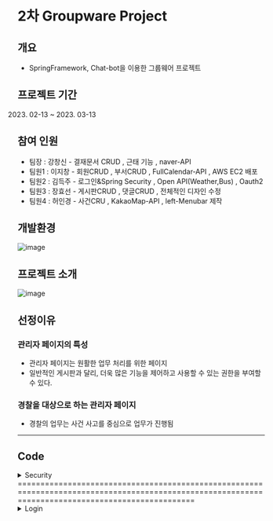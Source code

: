 # 2차 Groupware Project
 
##  개요
- SpringFramework, Chat-bot을 이용한 그룹웨어 프로젝트


##  프로젝트 기간
   2023. 02-13 ~ 2023. 03-13

##  참여 인원
- 팀장 : 강창신 - 결재문서 CRUD , 근태 기능 , naver-API
- 팀원1 : 이지창 - 회원CRUD , 부서CRUD , FullCalendar-API , AWS EC2 배포
- 팀원2 : 김득주 - 로그인&Spring Security , Open API(Weather,Bus) , Oauth2
- 팀원3 : 장효선 - 게시판CRUD , 댓글CRUD , 전체적인 디자인 수정
- 팀원4 : 허인경 - 사건CRU , KakaoMap-API , left-Menubar 제작

## 개발환경
![image](https://user-images.githubusercontent.com/106312692/233287521-0a67e2a4-5419-463b-b516-f081c55e1711.png)

## 프로젝트 소개
![image](https://user-images.githubusercontent.com/106312692/233547998-11e082cc-f46f-4857-9402-db190f93ae02.png)

## 선정이유

### 관리자 페이지의 특성

- 관리자 페이지는 원활한 업무 처리를 위한 페이지
- 일반적인 게시판과 달리, 더욱 많은 기능을 제어하고 사용할 수 있는 권한을 부여할 수 있다.

### 경찰을 대상으로 하는 관리자 페이지
- 경찰의 업무는 사건 사고를 중심으로 업무가 진행됨

<hr>

## Code

<details>
<summary>Security</summary>
 
 ### WebSecurity
 
```
 @Bean
    public SecurityFilterChain fileChain(HttpSecurity http) throws Exception{
        http.csrf().disable(); //페이지보안설정 Exception 예외처리
        http.userDetailsService(userDetailSecurity);
        http.sessionManagement()
                .sessionCreationPolicy(SessionCreationPolicy.IF_REQUIRED);
        //권한
        http.authorizeHttpRequests()
                .antMatchers("/login").permitAll()
                .antMatchers("/police/**","/event/**","/index").authenticated()
                .antMatchers("/index","/police/**","/event/**").hasAnyRole("ADMIN","MEMBER")
                .antMatchers("/admin/**").hasRole("ADMIN");
        http.formLogin()
                .loginPage("/login")
                .loginProcessingUrl("/login")
                .usernameParameter("email")
                .passwordParameter("password")
                .defaultSuccessUrl("/index")
                .failureHandler(customFailHandler)
                .and()
                .oauth2Login()
                .loginPage("/login")
                .and()
                .logout()
                .logoutRequestMatcher(new AntPathRequestMatcher("/logout"))
                .logoutSuccessUrl("/");
        return http.build();
    }
}
```
 
### UserDetailSecurity
 
```
@Override           //loadUserByUsername메서드는 "이런 정보가 들어왔는데 얘 혹시 회원이야?" 라고 묻는 메서드이다.
    public UserDetails loadUserByUsername(String email) throws UsernameNotFoundException {
        Optional<PoliceEntity> police = policeRepository.findByEmail(email);

        if (!police.isPresent()){
            throw new UsernameNotFoundException("사용자가 없습니다.");
    }
        PoliceEntity policeEntity=police.get();
        return User.builder()    //스프링관리자 User 역할을 빌더로 간단하게만듬
                .username(policeEntity.getEmail())
                .password(policeEntity.getPassword())
                .roles(policeEntity.getRole().toString())
                .build();
}
    @Bean  // 비밀번호 암호화
    public PasswordEncoder passwordEncoder(){
        return new BCryptPasswordEncoder();
    }
}
```
</details>
 ===================================================================================================================================================
 
  <details><summary>Login</summary><blockquote>
  
   
   
   
  <details><summary>Login Main</summary><blockquote>
  
 <details><summary>Controller</summary><blockquote>
  
 ```
@GetMapping({"/",""})
    public String basic(){
        return "login/login";
    }
 ```
  </blockquote></details>

<details><summary>Login Fail</summary><blockquote>
  
<details><summary>CustomAuthFailureHandler</summary><blockquote>
  
```
      @Override
    public void onAuthenticationFailure(HttpServletRequest request, HttpServletResponse response,
                                        AuthenticationException exception) throws IOException, ServletException {
        String errorMessage;
        if (exception instanceof BadCredentialsException){
            errorMessage ="아이디 또는 비밀번호가 맞지 않습니다. 다시 확인해주세요.";
        }else if (exception instanceof InternalAuthenticationServiceException) {
            errorMessage = "내부적으로 발생한 시스템 문제로 인해 요청을 처리할 수없습니다 관리자에게 문의해주세요.";
        }else if (exception instanceof UsernameNotFoundException) {
            errorMessage = "계정이 존재하지 않습니다. 회원가입 진행 후 로그인 해주세요.";
        }else if (exception instanceof AuthenticationCredentialsNotFoundException) {
            errorMessage = "인증 요청이 거부되었습니다. 관리자에게 문의하세요.";
        }else{
            errorMessage="알 수 없는 이유로 로그인에 실패하였습니다 관리자에게 문의하세요";
        }
        errorMessage = URLEncoder.encode(errorMessage, "UTF-8");
        setDefaultFailureUrl("/login?error=true&exception="+errorMessage);
        super.onAuthenticationFailure(request, response, exception);
    }
}
```
</blockquote></details>
     
<details><summary>Controller</summary><blockquote>
  
```
@GetMapping("/login")         //로그인 오류
    public String login(@RequestParam(value = "error" ,required = false ) String error,
                        @RequestParam(value = "exception" ,required = false)String exception,
                        Model model) {
        model.addAttribute("error",error);
        model.addAttribute("exception",exception);
        return "login/login";
    }
```
</blockquote></details>
</blockquote></details>

<details><summary>View</summary><blockquote>

<details><summary>Html</summary><blockquote>

 ```
 <body>
  <div class="login-container">
    <div class="login">
      <div class="header-home">
           <a href="#"><img th:src="@{/img/logo.png}" alt=""></a>
      </div>
      <div class="login-content">
        <form th:action="@{/login}" method="post" id="loginForm">
          <ul>
            <li><input type="text" name="email" id="email" placeholder="아이디"></li>
            <li><input type="password" name="password" id="password" placeholder="비밀번호"></li>
          </ul>
          <span th:if="error"><p id="valid" style="color:#ffffff; font-size:12px;" th:text="${exception}"></p></span>
          <div class="button">
            <button class="btn" type="submit">
              <span>로그인</span>
            </button>
          </div>
        </form>
      </div>
      <ul class="login-list">
          <li><a target="_blank" href="/idSearch">아이디찾기</a></li>
          <li><p class="before"></p><a target="_blank" href="/pwSearch">비밀번호찾기</a></li>
      </ul>
      <div class="oauth">
        <a th:href="@{/oauth2/authorization/google}"><img th:src="@{/img/google.png}"></a>
        <a th:href="@{/oauth2/authorization/naver}"><img th:src="@{/img/naver1.png}"></a>
        <a th:href="@{/oauth2/authorization/kakao}"><img th:src="@{/img/kakao.jpg}"></a>
      </div>
    </div>
  </div>
</body>
 ```
</blockquote></details>
 
 ![image](https://user-images.githubusercontent.com/106312692/233552605-7dbb340c-cbb9-47c5-9752-a18628743e9c.png)
</blockquote></details>
</blockquote></details>
   
=================================================================================================================================================
   
<details><summary>Oauth2</summary><blockquote>


</blockquote></details>
   
   
   
   
   
   
   
   
   
   
  </blockquote></details>
